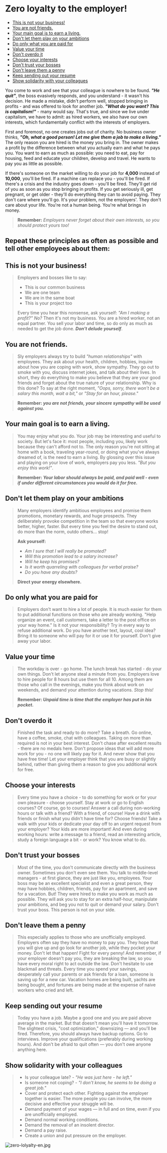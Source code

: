 # Zero loyalty to the employer! 
- [This is not your business!](#this-is-not-your-business)
- [You are not friends.](#you-are-not-friends)
- [Your main goal is to earn a living.](#your-main-goal-is-to-earn-a-living)
- [Don't let them play on your ambitions](#your-main-goal-is-to-earn-a-living)
- [Do only what you are paid for](#do-only-what-you-are-paid-for)
- [Value your time](#value-your-time)
- [Don't overdo it](#dont-overdo-it)
- [Choose your interests](#choose-your-interests)
- [Don't trust your bosses](#dont-trust-your-bosses)
- [Don't leave them a penny](#dont-leave-them-a-penny)
- [Keep sending out your resume](#keep-sending-out-your-resume)
- [Show solidarity with your colleagues](#show-solidarity-with-your-colleagues)

You come to work and see that your colleague is nowhere to be found. **_"He quit"_**, the boss evasively responds, and you understand - it wasn't his decision. He made a mistake, didn't perform well, stopped bringing in profits - and was offered to look for another job. _**"What do you want? This is capitalism!"**_ - many would say. That's true, and since we live under capitalism, we have to admit: as hired workers, we also have our own interests, which fundamentally conflict with the interests of employers.

First and foremost, no one creates jobs out of charity. No business owner thinks, 
**_"Oh, what a good person! Let me give them a job to make a living."_** The only reason you are hired is the money you bring in. The owner makes a profit by the difference between what you actually earn and what he pays you. You want to earn as much as possible: you need to eat, pay for housing, feed and educate your children, develop and travel. He wants to pay you as little as possible.

If there's someone on the market willing to do your job for **4,000** instead of **10,000**, you'll be fired. If a machine can replace you - you'll be fired. If there's a crisis and the industry goes down - you'll be fired. They'll get rid of you as soon as you stop bringing in profits. If you get seriously ill, get pregnant, or get older - they'll do everything they can to avoid paying. They don't care where you'll go. It's your problem, not the employers'. They don't care about your life. You're not a human being. You're what brings in money.

> **Remember:** _Employers never forget about their own interests, so you should protect yours too!_

## Repeat these principles as often as possible and tell other employees about them:

## This is not your business!
> Employers and bosses like to say: 
> - This is our common business 
> - We are one team 
> - We are in the same boat 
> - This is your project too
> 
> Every time you hear this nonsense, ask yourself: _"Am I making a profit?" No?_ 
> Then it's not my business. You are a hired worker, not an equal partner. 
> You sell your labor and time, so do only as much as needed to get the job done. 
> _**Don't delude yourself**_.

## You are not friends.
> Sly employers always try to build _"human relationships"_ with employees. 
> They ask about your health, children, hobbies, inquire about how you are coping with work, 
> show sympathy. They go out to smoke with you, discuss internet jokes, and talk about their lives. 
> In short, they do everything to make you believe that they are your good friends and forget about the true nature of your relationship. 
> Why is this done? To say at the right moment, _"Oops, sorry, there won't be a salary this month, wait a bit,"_ or _"Stay for an hour, please."_

> **Remember: _you are not friends, your sincere sympathy will be used against you._**

## Your main goal is to earn a living.
> You may enjoy what you do. 
> Your job may be interesting and useful to society. 
> But let's face it: most people, including you, likely work because they can't afford not to. 
> The only reason you're not sitting at home with a book, traveling year-round, or doing what you've always dreamed of, is the need to earn a living. 
> By glossing over this issue and playing on your love of work, employers pay you less. _"But you enjoy this work!"_.

> **Remember: _Your labor should always be paid, and paid well - even if under different circumstances you would do it for free._**

## Don't let them play on your ambitions
> Many employers identify ambitious employees and promise them promotions, monetary rewards, and huge prospects. 
> They deliberately provoke competition in the team so that everyone works better, higher, faster. 
> But every time you feel the desire to stand out, do more than the norm, outdo others... stop!
> 
> **Ask yourself:** 
>  - _Am I sure that I will really be promoted?_ 
>  - _Will this promotion lead to a salary increase?_ 
>  - _Will he keep his promises?_ 
>  - _Is it worth quarreling with colleagues for verbal praise?_ 
>  - _Do you have any doubts?_ 
> 
> **Direct your energy elsewhere.**

## Do only what you are paid for
> Employers don't want to hire a lot of people. It is much easier for them to put additional functions on those who are already working. "Help organize an event, call customers, take a letter to the post office on your way home." Is it not your responsibility? Try in every way to refuse additional work. Do you have another text, layout, cool idea? Bring it to someone who will pay for it or use it for yourself. Don't give away your labor.

## Value your time
> The workday is over - go home. The lunch break has started - do your own things. Don't let anyone steal a minute from you. Employers love to hire people for 8 hours but use them for all 10. Among them are those who call in the evenings, make you think about work on weekends, and demand your attention during vacations. _Stop this!_ 
> 
> **Remember: _Unpaid time is time that the employer has put in his pocket._**

## Don't overdo it
> Finished the task and ready to do more? Take a breath. Go online, have a coffee, smoke, chat with colleagues. Taking on more than required is not in your best interest. Don't chase after excellent results - there are no medals here. Don't propose ideas that will add more work for you - no one will likely pay for it. And never show that you have free time! Let your employer think that you are busy or slightly behind, rather than giving them a reason to give you additional work for free.

## Choose your interests
> Every time you have a choice - to do something for work or for your own pleasure - choose yourself. Stay at work or go to English courses? Of course, go to courses! Answer a call during non-working hours or talk with a friend? With a friend, of course! Have a drink with friends or finish what you didn't have time for? Choose friends! Take a walk with your kids or dedicate your day off to an urgent request from your employer? Your kids are more important! And even during working hours: write a message to a friend, read an interesting article, study a foreign language a bit - or work? You know what to do.

## Don't trust your bosses
> Most of the time, you don't communicate directly with the business owner. Sometimes you don't even see them. You talk to middle-level managers - at first glance, they are just like you, employees. Your boss may be an excellent specialist and even a great person, they may have hobbies, children, friends, pay for an apartment, and save for a vacation. But! They were hired to make you work as much as possible. They will ask you to stay for an extra half-hour, manipulate your ambitions, and beg you not to quit or demand your salary. Don't trust your boss. This person is not on your side.

## Don't leave them a penny
> This especially applies to those who are unofficially employed. Employers often say they have no money to pay you. They hope that you will give up and go look for another job, while they pocket your money. Don't let that happen! Fight for every penny! And remember, if your employer doesn't pay you, they are breaking the law, so you have every moral right to act outside the law. Don't hesitate to use blackmail and threats. Every time you spend your savings, desperately call your parents or ask friends for a loan, someone is saving up for a new car. Vacation homes are being built, yachts are being bought, and fortunes are being made at the expense of naive workers who cried and left.
## Keep sending out your resume
> Today you have a job. Maybe a good one and you are paid above average in the market. But that doesn't mean you'll have it tomorrow. The slightest crisis, "cost optimization," downsizing — and you'll be fired. Therefore, you should always have backup options. Go to interviews. Improve your qualifications (preferably during working hours). And don't be afraid to quit often — you don't owe anyone anything here.

## Show solidarity with your colleagues
> - Is your colleague late? - _"He was just here - he left."_ 
> - Is someone not coping? - _"I don't know, he seems to be doing a great job."_ 
> - Cover and protect each other. Fighting against the employer together is easier. The more people you can involve, the more decisive and effective your struggle will be. 
> - Demand payment of your wages — in full and on time, even if you are unofficially employed. 
> - Demand normal working conditions. 
> - Demand the removal of an insolent director. 
> - Demand a pay raise. 
> - Create a union and put pressure on the employer.

![zero-lolyalty-en.jpg](assets%2Fzero-lolyalty-en.jpg)